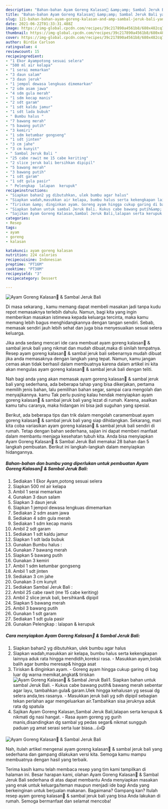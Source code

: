 ```yaml
---
description: "Bahan-bahan Ayam Goreng Kalasan🐣 &amp;amp; Sambal Jeruk Bali yang nikmat dan Mudah Dibuat"
title: "Bahan-bahan Ayam Goreng Kalasan🐣 &amp;amp; Sambal Jeruk Bali yang nikmat dan Mudah Dibuat"
slug: 121-bahan-bahan-ayam-goreng-kalasan-and-amp-sambal-jeruk-bali-yang-nikmat-dan-mudah-dibuat
date: 2021-06-22T01:33:31.488Z
image: https://img-global.cpcdn.com/recipes/39c217890a4561b8/680x482cq70/ayam-goreng-kalasan🐣-sambal-jeruk-bali-foto-resep-utama.jpg
thumbnail: https://img-global.cpcdn.com/recipes/39c217890a4561b8/680x482cq70/ayam-goreng-kalasan🐣-sambal-jeruk-bali-foto-resep-utama.jpg
cover: https://img-global.cpcdn.com/recipes/39c217890a4561b8/680x482cq70/ayam-goreng-kalasan🐣-sambal-jeruk-bali-foto-resep-utama.jpg
author: Birdie Carlson
ratingvalue: 4
reviewcount: 15
recipeingredient:
- "1 Ekor Ayampotong sesuai selera"
- "500 ml air kelapa"
- "1 serai memarkan"
- "3 daun salam"
- "3 daun jeruk"
- "1 jempol dewasa lengkuas dimemarkan"
- "2 sdm asam jawa"
- "4 sdm gula merah"
- "1 sdm kecap manis"
- "2 sdt garam"
- "1 sdt kaldu jamur"
- "1 sdt lada bubuk"
- " Bumbu halus "
- "7 bawang merah"
- "5 bawang putih"
- "3 kemiri"
- "1 sdm ketumbar gongseng"
- "1 sdt jinten"
- "3 cm jahe"
- "3 cm kunyit"
- " Sambal Jeruk Bali "
- "25 cabe rawit me 15 cabe keriting"
- "2 slice jeruk bali bersihkan dipipil"
- "5 bawang merah"
- "3 bawang putih"
- "1 sdt garam"
- "1 sdt gula pasir"
- " Pelengkap  lalapan  kerupuk"
recipeinstructions:
- "Siapkan bahan2 yg dibutuhkan, ulek bumbu agar halus"
- "Siapkan wadah,masukkan air kelapa, bumbu halus serta kekengkapan lainnya aduk rata hingga mendidih,koreksi rasa. Masukkan ayam,bolak balih agar bumbu meresap&amp; hingga asat"
- "Tiriskan &amp; dinginkan ayam. Goreng ayam hingga cukup garing di bag luar dg warna memikat,angkat&amp; tiriskan"
- "Siapkan bahan untuk sambal Jeruk Bali. Kukus cabe bawang putih&amp; bawang merah sebentar agar layu, tambahkan gula&amp; garam.Ulek hingga kehalusan yg sesuai dg selera anda,tes rasanya. Masukkan jeruk bali yg sdh dipipil sebagian tekan perlahan agar mengeluarkan air.Tambahkan sisa jeruknya aduk rata dg spatula"
- "Sajikan Ayam Goreng Kalasan,Sambal Jeruk Bali,lalapan serta kerupuk &amp; nikmati dg nasi hangat. Rasa ayam goreng yg gurih manis,disandingkan dg sambal yg pedas segar&amp; nikmat sungguh paduan yg amat serasi serta luar biasa...👍😋"
categories:
- Resep
tags:
- ayam
- goreng
- kalasan

katakunci: ayam goreng kalasan 
nutrition: 224 calories
recipecuisine: Indonesian
preptime: "PT16M"
cooktime: "PT30M"
recipeyield: "3"
recipecategory: Dessert

---
```



![Ayam Goreng Kalasan🐣 &amp; Sambal Jeruk Bali](https://img-global.cpcdn.com/recipes/39c217890a4561b8/680x482cq70/ayam-goreng-kalasan🐣-sambal-jeruk-bali-foto-resep-utama.jpg)

Di masa  sekarang , kamu memang dapat membeli masakan jadi tanpa kudu repot memasaknya terlebih dahulu. Namun, bagi kita yang ingin memberikan masakan istimewa kepada keluarga tercinta, maka kamu memang lebih bagus menghidangkannya dengan tangan sendiri. Sebab, memasak sendiri jauh lebih sehat dan juga bisa menyesuaikan sesuai selera keluarga.

Jika anda sedang mencari ide cara membuat ayam goreng kalasan🐣 &amp; sambal jeruk bali yang nikmat dan mudah dibuat,maka di sinilah tempatnya. Resep ayam goreng kalasan🐣 &amp; sambal jeruk bali  sebenarnya mudah dibuat jika anda memasaknya dengan langkah yang tepat. Namun, kamu jangan cemas akan tidak berhasil dalam membuatnya 
karena dalam artikel ini kita akan mengulas ayam goreng kalasan🐣 &amp; sambal jeruk bali dengan teliti.  



Nah bagi anda yang akan memasak ayam goreng kalasan🐣 &amp; sambal jeruk bali yang sederhana, ada beberapa tahap yang bisa dikerjakan, pertama memilih jenis bahan, lalu pemilihan bahan segar, sampai cara mengolah dan menyajikannya. kamu Tak perlu pusing kalau hendak menyiapkan ayam goreng kalasan🐣 &amp; sambal jeruk bali yang lezat di rumah. Karena, asalkan kamu  tahu caranya, maka hidangan ini bisa jadi suguhan yang spesial.

Berikut, ada beberapa tips dan trik dalam mengolah caramembuat ayam goreng kalasan🐣 &amp; sambal jeruk bali yang siap dihidangkan. Sekarang, mari kita coba variasikan ayam goreng kalasan🐣 &amp; sambal jeruk bali sendiri di rumah. Tetap dengan bahan sederhana, sajian ini dapat memberi manfaat dalam membantu menjaga kesehatan tubuh kita. Anda bisa menyiapkan Ayam Goreng Kalasan🐣 &amp; Sambal Jeruk Bali memakai 28 bahan dan 5 langkah pembuatan. Berikut ini langkah-langkah dalam menyiapkan hidangannya.

<!--inarticleads1-->

##### Bahan-bahan dan bumbu yang diperlukan untuk pembuatan Ayam Goreng Kalasan🐣 &amp; Sambal Jeruk Bali:

1. Sediakan 1 Ekor Ayam,potong sesuai selera
1. Siapkan 500 ml air kelapa
1. Ambil 1 serai memarkan
1. Gunakan 3 daun salam
1. Siapkan 3 daun jeruk
1. Siapkan 1 jempol dewasa lengkuas dimemarkan
1. Sediakan 2 sdm asam jawa
1. Sediakan 4 sdm gula merah
1. Sediakan 1 sdm kecap manis
1. Ambil 2 sdt garam
1. Sediakan 1 sdt kaldu jamur
1. Siapkan 1 sdt lada bubuk
1. Gunakan  Bumbu halus :
1. Gunakan 7 bawang merah
1. Siapkan 5 bawang putih
1. Gunakan 3 kemiri
1. Ambil 1 sdm ketumbar gongseng
1. Ambil 1 sdt jinten
1. Sediakan 3 cm jahe
1. Gunakan 3 cm kunyit
1. Sediakan  Sambal Jeruk Bali :
1. Ambil 25 cabe rawit (me 15 cabe keriting)
1. Ambil 2 slice jeruk bali, bersihkan&amp; dipipil
1. Siapkan 5 bawang merah
1. Ambil 3 bawang putih
1. Gunakan 1 sdt garam
1. Sediakan 1 sdt gula pasir
1. Gunakan  Pelengkap : lalapan &amp; kerupuk




<!--inarticleads2-->

##### Cara menyiapkan Ayam Goreng Kalasan🐣 &amp; Sambal Jeruk Bali:

1. Siapkan bahan2 yg dibutuhkan, ulek bumbu agar halus
1. Siapkan wadah,masukkan air kelapa, bumbu halus serta kekengkapan lainnya aduk rata hingga mendidih,koreksi rasa. - Masukkan ayam,bolak balih agar bumbu meresap&amp; hingga asat
1. Tiriskan &amp; dinginkan ayam. - Goreng ayam hingga cukup garing di bag luar dg warna memikat,angkat&amp; tiriskan
<img src="//assets-global.cpcdn.com/assets/icons/button_play-2c75c40dde080a61004c1f40b05d8f140eaff45d7e9e6481dc71c63d2e7c4909.png" alt="Ayam Goreng Kalasan🐣 &amp; Sambal Jeruk Bali">1. Siapkan bahan untuk sambal Jeruk Bali. - Kukus cabe bawang putih&amp; bawang merah sebentar agar layu, tambahkan gula&amp; garam.Ulek hingga kehalusan yg sesuai dg selera anda,tes rasanya. - Masukkan jeruk bali yg sdh dipipil sebagian tekan perlahan agar mengeluarkan air.Tambahkan sisa jeruknya aduk rata dg spatula
1. Sajikan Ayam Goreng Kalasan,Sambal Jeruk Bali,lalapan serta kerupuk &amp; nikmati dg nasi hangat. - Rasa ayam goreng yg gurih manis,disandingkan dg sambal yg pedas segar&amp; nikmat sungguh paduan yg amat serasi serta luar biasa...👍😋
<img src="//assets-global.cpcdn.com/assets/icons/button_play-2c75c40dde080a61004c1f40b05d8f140eaff45d7e9e6481dc71c63d2e7c4909.png" alt="Ayam Goreng Kalasan🐣 &amp; Sambal Jeruk Bali">



Nah, itulah artikel mengenai  ayam goreng kalasan🐣 &amp; sambal jeruk bali  yang sederhana dan gampang dilakukan versi kita. Semoga kamu mampu membuatnya dengan hasil yang terbaik. 

Terima kasih kamu telah membaca resep yang tim kami tampilkan di halaman ini. Besar harapan kami, olahan  Ayam Goreng Kalasan🐣 &amp; Sambal Jeruk Bali sederhana di atas dapat membantu Anda menyiapkan masakan yang enak untuk keluarga/teman maupun menjadi ide bagi Anda yang berkeinginan untuk berjualan makanan. Bagaimana? Gampang kan? Itulah resep ayam goreng kalasan🐣 &amp; sambal jeruk bali yang bisa Anda lakukan di rumah. Semoga bermanfaat dan selamat mencoba!

